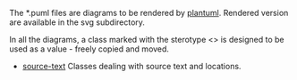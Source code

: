 The \*.puml files are diagrams to be rendered by
[plantuml](http://plantuml.com/index). Rendered version are available in the
svg subdirectory.


In all the diagrams, a class marked with the sterotype <<dataType>> is designed
to be used as a value - freely copied and moved.

- [source-text](source-text.md)
  Classes dealing with source text and locations.
